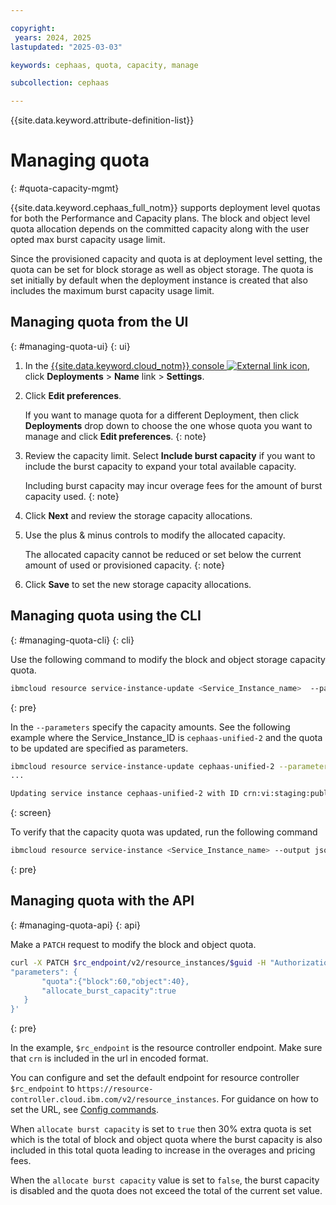 ```yaml
---

copyright:
 years: 2024, 2025
lastupdated: "2025-03-03"

keywords: cephaas, quota, capacity, manage

subcollection: cephaas

---
```

{{site.data.keyword.attribute-definition-list}}


# Managing quota
{: #quota-capacity-mgmt}

{{site.data.keyword.cephaas_full_notm}} supports deployment level quotas for both the Performance and Capacity plans. The block and object level quota allocation depends on the committed capacity along with the user opted max burst capacity usage limit.

Since the provisioned capacity and quota is at deployment level setting, the quota can be set for block storage as well as object storage. The quota is set initially by default when the deployment instance is created that also includes the maximum burst capacity usage limit.

## Managing quota from the UI
{: #managing-quota-ui}
{: ui}

1. In the [{{site.data.keyword.cloud_notm}} console ![External link icon](../icons/launch-glyph.svg "External link icon")](https://{DomainName}/software-defined-storage), click **Deployments** > **Name** link > **Settings**.

1. Click **Edit preferences**.

    If you want to manage quota for a different Deployment, then click **Deployments** drop down to choose the one whose quota you want to manage and click **Edit preferences**.
    {: note}

1. Review the capacity limit. Select **Include burst capacity** if you want to include the burst capacity to expand your total available capacity.

    Including burst capacity may incur overage fees for the amount of burst capacity used.
    {: note}

1. Click **Next** and review the storage capacity allocations.

1. Use the plus & minus controls to modify the allocated capacity.

    The allocated capacity cannot be reduced or set below the current amount of used or provisioned capacity.
    {: note}

1. Click **Save** to set the new storage capacity allocations.


## Managing quota using the CLI
{: #managing-quota-cli}
{: cli}

Use the following command to modify the block and object storage capacity quota.

```sh
ibmcloud resource service-instance-update <Service_Instance_name>  --parameters '{"quota": {"block": <n>, "object": <n>}, "allocate_burst_capacity": <bool>}'
```
{: pre}

In the `--parameters` specify the capacity amounts. See the following example where the Service_Instance_ID is `cephaas-unified-2` and the quota to be updated are specified as parameters.

```bash
ibmcloud resource service-instance-update cephaas-unified-2 --parameters `{"quota": {"block": 60, "object": 40}, "allocate_burst_capacity":"true"}`
...

Updating service instance cephaas-unified-2 with ID crn:vi:staging:public:software-defined-storage:us-south:a/7a30fdf....:: is updated successfully
```
{: screen}

To verify that the capacity quota was updated, run the following command

```sh
ibmcloud resource service-instance <Service_Instance_name> --output json
```
{: pre}





## Managing quota with the API
{: #managing-quota-api}
{: api}

Make a `PATCH` request to modify the block and object quota.

```sh
curl -X PATCH $rc_endpoint/v2/resource_instances/$guid -H "Authorization: Bearer $token" -H 'Content-Type: application/json' -d '{
"parameters": {
       "quota":{"block":60,"object":40},
       "allocate_burst_capacity":true
   }
}'
```
{: pre}

In the example, `$rc_endpoint` is the resource controller endpoint. Make sure that `crn` is included in the url in encoded format.

You can configure and set the default endpoint for resource controller `$rc_endpoint` to `https://resource-controller.cloud.ibm.com/v2/resource_instances`. For guidance on how to set the URL, see [Config commands](/docs/cephaas?topic=cephaas-ic-sds-cli-reference&interface=cli#ic-config-commands).

When `allocate burst capacity` is set to `true` then 30% extra quota is set which is the total of block and object quota where the burst capacity is also included in this total quota leading to increase in the overages and pricing fees.

When the `allocate burst capacity` value is set to `false`, the burst capacity is disabled and the quota does not exceed the total of the current set value.
